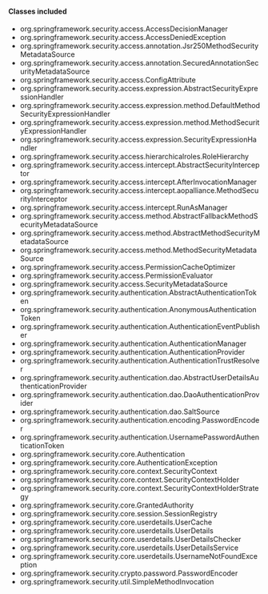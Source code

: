 #### Classes included
- org.springframework.security.access.AccessDecisionManager
- org.springframework.security.access.AccessDeniedException
- org.springframework.security.access.annotation.Jsr250MethodSecurityMetadataSource
- org.springframework.security.access.annotation.SecuredAnnotationSecurityMetadataSource
- org.springframework.security.access.ConfigAttribute
- org.springframework.security.access.expression.AbstractSecurityExpressionHandler
- org.springframework.security.access.expression.method.DefaultMethodSecurityExpressionHandler
- org.springframework.security.access.expression.method.MethodSecurityExpressionHandler
- org.springframework.security.access.expression.SecurityExpressionHandler
- org.springframework.security.access.hierarchicalroles.RoleHierarchy
- org.springframework.security.access.intercept.AbstractSecurityInterceptor
- org.springframework.security.access.intercept.AfterInvocationManager
- org.springframework.security.access.intercept.aopalliance.MethodSecurityInterceptor
- org.springframework.security.access.intercept.RunAsManager
- org.springframework.security.access.method.AbstractFallbackMethodSecurityMetadataSource
- org.springframework.security.access.method.AbstractMethodSecurityMetadataSource
- org.springframework.security.access.method.MethodSecurityMetadataSource
- org.springframework.security.access.PermissionCacheOptimizer
- org.springframework.security.access.PermissionEvaluator
- org.springframework.security.access.SecurityMetadataSource
- org.springframework.security.authentication.AbstractAuthenticationToken
- org.springframework.security.authentication.AnonymousAuthenticationToken
- org.springframework.security.authentication.AuthenticationEventPublisher
- org.springframework.security.authentication.AuthenticationManager
- org.springframework.security.authentication.AuthenticationProvider
- org.springframework.security.authentication.AuthenticationTrustResolver
- org.springframework.security.authentication.dao.AbstractUserDetailsAuthenticationProvider
- org.springframework.security.authentication.dao.DaoAuthenticationProvider
- org.springframework.security.authentication.dao.SaltSource
- org.springframework.security.authentication.encoding.PasswordEncoder
- org.springframework.security.authentication.UsernamePasswordAuthenticationToken
- org.springframework.security.core.Authentication
- org.springframework.security.core.AuthenticationException
- org.springframework.security.core.context.SecurityContext
- org.springframework.security.core.context.SecurityContextHolder
- org.springframework.security.core.context.SecurityContextHolderStrategy
- org.springframework.security.core.GrantedAuthority
- org.springframework.security.core.session.SessionRegistry
- org.springframework.security.core.userdetails.UserCache
- org.springframework.security.core.userdetails.UserDetails
- org.springframework.security.core.userdetails.UserDetailsChecker
- org.springframework.security.core.userdetails.UserDetailsService
- org.springframework.security.core.userdetails.UsernameNotFoundException
- org.springframework.security.crypto.password.PasswordEncoder
- org.springframework.security.util.SimpleMethodInvocation
